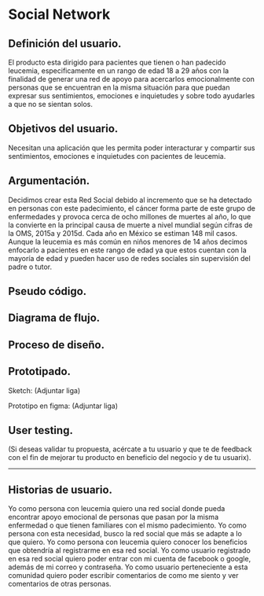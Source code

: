 # **Social Network**

## Definición del usuario.

El producto esta dirigido para pacientes que tienen o han padecido leucemia, especificamente en un rango de edad 18 a 29 años con la finalidad de generar una red de apoyo para acercarlos emocionalmente con personas que se encuentran en la misma situación para que puedan expresar sus sentimientos, emociones e inquietudes y sobre todo ayudarles a que no se sientan solos. 

## Objetivos del usuario.

Necesitan una aplicación que les permita poder interacturar y compartir sus sentimientos, emociones e inquietudes con pacientes de leucemia.

## Argumentación.

Decidimos crear esta Red Social debido al incremento que se ha detectado en personas con este padecimiento, el cáncer  forma parte de este grupo de enfermedades y provoca cerca de ocho millones de muertes al año, lo que la convierte en la principal causa de muerte a nivel mundial según cifras de la  OMS, 2015a y 2015d. Cada año en México se estiman 148 mil casos. Aunque la leucemia es más común en niños menores de 14 años decimos enfocarlo a pacientes en este rango de edad ya que estos cuentan con la mayoría de edad y pueden hacer uso de redes sociales sin supervisión del padre o tutor.


## Pseudo código.


## Diagrama de flujo.


## Proceso de diseño.

## Prototipado.


Sketch: (Adjuntar liga)

Prototipo en figma: (Adjuntar liga)

## User testing.
(Si deseas validar tu propuesta, acércate a tu usuario y que te de feedback con el fin de mejorar tu producto en beneficio del negocio y de tu usuarix).
****

## Historias de usuario.

Yo como persona con leucemia quiero una red social donde pueda encontrar apoyo emocional de personas que pasan por la misma enfermedad o que tienen familiares con el mismo padecimiento.
Yo como persona con esta necesidad, busco la red social que más se adapte a lo que quiero.
Yo como persona con leucemia quiero conocer los beneficios que obtendría al registrarme en esa red social. 
Yo como usuario registrado en esa red social quiero poder entrar con mi cuenta de facebook o google, además de mi correo y contraseña.
Yo como usuario perteneciente a esta comunidad quiero poder escribir comentarios de como me siento y ver comentarios de otras personas.

